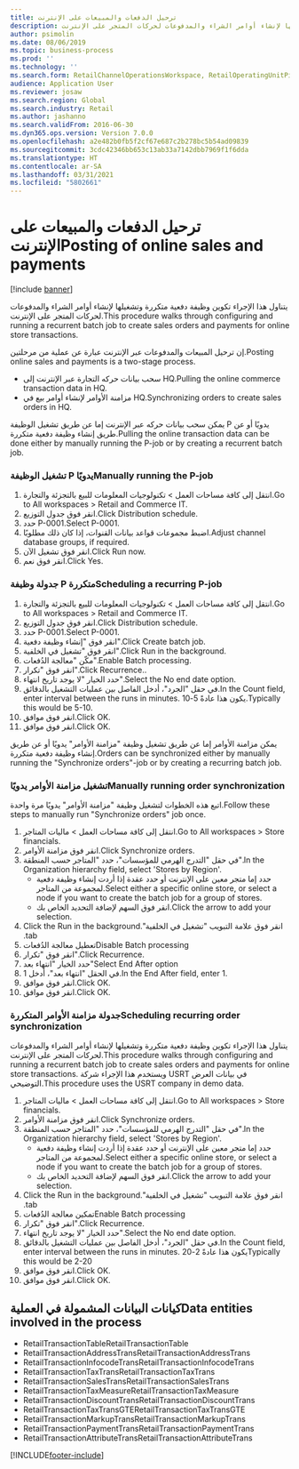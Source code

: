 ```yaml
---
title: ترحيل الدفعات والمبيعات على الإنترنت
description: يتناول هذا الإجراء تكوين وظيفة دفعية متكررة وتشغيلها لإنشاء أوامر الشراء والمدفوعات لحركات المتجر على الإنترنت.
author: psimolin
ms.date: 08/06/2019
ms.topic: business-process
ms.prod: ''
ms.technology: ''
ms.search.form: RetailChannelOperationsWorkspace, RetailOperatingUnitPicker, SysRecurrence
audience: Application User
ms.reviewer: josaw
ms.search.region: Global
ms.search.industry: Retail
ms.author: jashanno
ms.search.validFrom: 2016-06-30
ms.dyn365.ops.version: Version 7.0.0
ms.openlocfilehash: a2e482b0fb5f2cf67e687c2b278bc5b54ad09839
ms.sourcegitcommit: 3cdc42346bb653c13ab33a7142dbb7969f1f6dda
ms.translationtype: HT
ms.contentlocale: ar-SA
ms.lasthandoff: 03/31/2021
ms.locfileid: "5802661"
---
```

# <a name="posting-of-online-sales-and-payments"></a><span data-ttu-id="d6920-103">ترحيل الدفعات والمبيعات على الإنترنت</span><span class="sxs-lookup"><span data-stu-id="d6920-103">Posting of online sales and payments</span></span>

[!include [banner](../includes/banner.md)]

<span data-ttu-id="d6920-104">يتناول هذا الإجراء تكوين وظيفة دفعية متكررة وتشغيلها لإنشاء أوامر الشراء والمدفوعات لحركات المتجر على الإنترنت.</span><span class="sxs-lookup"><span data-stu-id="d6920-104">This procedure walks through configuring and running a recurrent batch job to create sales orders and payments for online store transactions.</span></span>

<span data-ttu-id="d6920-105">إن ترحيل المبيعات والمدفوعات عبر الإنترنت عبارة عن عملية من مرحلتين.</span><span class="sxs-lookup"><span data-stu-id="d6920-105">Posting online sales and payments is a two-stage process.</span></span>

- <span data-ttu-id="d6920-106">سحب بيانات حركه التجارة عبر الإنترنت إلى HQ.</span><span class="sxs-lookup"><span data-stu-id="d6920-106">Pulling the online commerce transaction data in HQ.</span></span>
- <span data-ttu-id="d6920-107">مزامنة الأوامر لإنشاء أوامر بيع في HQ.</span><span class="sxs-lookup"><span data-stu-id="d6920-107">Synchronizing orders to create sales orders in HQ.</span></span>

<span data-ttu-id="d6920-108">يمكن سحب بيانات حركه عبر الإنترنت إما عن طريق تشغيل الوظيفة P يدويًا أو عن طريق إنشاء وظيفة دفعية متكررة.</span><span class="sxs-lookup"><span data-stu-id="d6920-108">Pulling the online transaction data can be done either by manually running the P-job or by creating a recurrent batch job.</span></span>

### <a name="manually-running-the-p-job"></a><span data-ttu-id="d6920-109">تشغيل الوظيفة P يدويًا</span><span class="sxs-lookup"><span data-stu-id="d6920-109">Manually running the P-job</span></span>

1. <span data-ttu-id="d6920-110">انتقل إلى كافة مساحات العمل > تكنولوجيات المعلومات للبيع بالتجزئة والتجارة.</span><span class="sxs-lookup"><span data-stu-id="d6920-110">Go to All workspaces > Retail and Commerce IT.</span></span>
2. <span data-ttu-id="d6920-111">انقر فوق جدول التوزيع.</span><span class="sxs-lookup"><span data-stu-id="d6920-111">Click Distribution schedule.</span></span>
3. <span data-ttu-id="d6920-112">حدد P-0001.</span><span class="sxs-lookup"><span data-stu-id="d6920-112">Select P-0001.</span></span>
4. <span data-ttu-id="d6920-113">اضبط مجموعات قواعد بيانات القنوات، إذا كان ذلك مطلوبًا.</span><span class="sxs-lookup"><span data-stu-id="d6920-113">Adjust channel database groups, if required.</span></span>
5. <span data-ttu-id="d6920-114">انقر فوق تشغيل الآن.</span><span class="sxs-lookup"><span data-stu-id="d6920-114">Click Run now.</span></span>
6. <span data-ttu-id="d6920-115">انقر فوق نعم.</span><span class="sxs-lookup"><span data-stu-id="d6920-115">Click Yes.</span></span>

### <a name="scheduling-a-recurring-p-job"></a><span data-ttu-id="d6920-116">جدولة وظيفة P متكررة</span><span class="sxs-lookup"><span data-stu-id="d6920-116">Scheduling a recurring P-job</span></span>

1. <span data-ttu-id="d6920-117">انتقل إلى كافة مساحات العمل > تكنولوجيات المعلومات للبيع بالتجزئة والتجارة.</span><span class="sxs-lookup"><span data-stu-id="d6920-117">Go to All workspaces > Retail and Commerce IT.</span></span>
2. <span data-ttu-id="d6920-118">انقر فوق جدول التوزيع.</span><span class="sxs-lookup"><span data-stu-id="d6920-118">Click Distribution schedule.</span></span>
3. <span data-ttu-id="d6920-119">حدد P-0001.</span><span class="sxs-lookup"><span data-stu-id="d6920-119">Select P-0001.</span></span>
4. <span data-ttu-id="d6920-120">انقر فوق "إنشاء وظيفة دفعية".</span><span class="sxs-lookup"><span data-stu-id="d6920-120">Click Create batch job.</span></span>
5. <span data-ttu-id="d6920-121">انقر فوق "تشغيل في الخلفية".</span><span class="sxs-lookup"><span data-stu-id="d6920-121">Click Run in the background.</span></span>
5. <span data-ttu-id="d6920-122">مكّن "معالجة الدُفعات".</span><span class="sxs-lookup"><span data-stu-id="d6920-122">Enable Batch processing.</span></span>
6. <span data-ttu-id="d6920-123">انقر فوق "تكرار".</span><span class="sxs-lookup"><span data-stu-id="d6920-123">Click Recurrence..</span></span>
7. <span data-ttu-id="d6920-124">حدد الخيار "‏‫لا يوجد تاريخ انتهاء‬".</span><span class="sxs-lookup"><span data-stu-id="d6920-124">Select the No end date option.</span></span>
8. <span data-ttu-id="d6920-125">في حقل "الجرد"، أدخل الفاصل بين عمليات التشغيل بالدقائق.</span><span class="sxs-lookup"><span data-stu-id="d6920-125">In the Count field, enter interval between the runs in minutes.</span></span> <span data-ttu-id="d6920-126">يكون هذا عادةً 5-10.</span><span class="sxs-lookup"><span data-stu-id="d6920-126">Typically this would be 5-10.</span></span>
9. <span data-ttu-id="d6920-127">انقر فوق موافق.</span><span class="sxs-lookup"><span data-stu-id="d6920-127">Click OK.</span></span>
10. <span data-ttu-id="d6920-128">انقر فوق موافق.</span><span class="sxs-lookup"><span data-stu-id="d6920-128">Click OK.</span></span>

<span data-ttu-id="d6920-129">يمكن مزامنة الأوامر إما عن طريق تشغيل وظيفة "مزامنة الأوامر" يدويًا أو عن طريق إنشاء وظيفة دفعية متكررة.</span><span class="sxs-lookup"><span data-stu-id="d6920-129">Orders can be synchronized either by manually running the "Synchronize orders"-job or by creating a recurring batch job.</span></span>

### <a name="manually-running-order-synchronization"></a><span data-ttu-id="d6920-130">تشغيل مزامنة الأوامر يدويًا</span><span class="sxs-lookup"><span data-stu-id="d6920-130">Manually running order synchronization</span></span> 

<span data-ttu-id="d6920-131">اتبع هذه الخطوات لتشغيل وظيفة "مزامنة الأوامر" يدويًا مرة واحدة.</span><span class="sxs-lookup"><span data-stu-id="d6920-131">Follow these steps to manually run "Synchronize orders" job once.</span></span>

1. <span data-ttu-id="d6920-132">انتقل إلى كافة مساحات العمل > ماليات المتاجر.</span><span class="sxs-lookup"><span data-stu-id="d6920-132">Go to All workspaces > Store financials.</span></span>
2. <span data-ttu-id="d6920-133">انقر فوق مزامنة الأوامر.</span><span class="sxs-lookup"><span data-stu-id="d6920-133">Click Synchronize orders.</span></span>
3. <span data-ttu-id="d6920-134">في حقل "‏‫التدرج الهرمي للمؤسسات‬"، حدد "المتاجر حسب المنطقة".</span><span class="sxs-lookup"><span data-stu-id="d6920-134">In the Organization hierarchy field, select 'Stores by Region'.</span></span>
    * <span data-ttu-id="d6920-135">حدد إما متجر معين على الإنترنت أو حدد عقدة إذا أردت إنشاء وظيفة دفعية لمجموعة من المتاجر.</span><span class="sxs-lookup"><span data-stu-id="d6920-135">Select either a specific online store, or select a node if you want to create the batch job for a group of stores.</span></span>  
    * <span data-ttu-id="d6920-136">انقر فوق السهم لإضافة التحديد الخاص بك.</span><span class="sxs-lookup"><span data-stu-id="d6920-136">Click the arrow to add your selection.</span></span>  
4. <span data-ttu-id="d6920-137">انقر فوق علامة التبويب "‏‫تشغيل في الخلفية".</span><span class="sxs-lookup"><span data-stu-id="d6920-137">Click the Run in the background tab.</span></span>
5. <span data-ttu-id="d6920-138">تعطيل معالجة الدُفعات</span><span class="sxs-lookup"><span data-stu-id="d6920-138">Disable Batch processing</span></span>
6. <span data-ttu-id="d6920-139">انقر فوق "تكرار".</span><span class="sxs-lookup"><span data-stu-id="d6920-139">Click Recurrence.</span></span>
7. <span data-ttu-id="d6920-140">حدد الخيار "انتهاء بعد"</span><span class="sxs-lookup"><span data-stu-id="d6920-140">Select End After option</span></span>
8. <span data-ttu-id="d6920-141">في الحقل "انتهاء بعد"، أدخل 1.</span><span class="sxs-lookup"><span data-stu-id="d6920-141">In the End After field, enter 1.</span></span>
9. <span data-ttu-id="d6920-142">انقر فوق موافق.</span><span class="sxs-lookup"><span data-stu-id="d6920-142">Click OK.</span></span>
10. <span data-ttu-id="d6920-143">انقر فوق موافق.</span><span class="sxs-lookup"><span data-stu-id="d6920-143">Click OK.</span></span>

### <a name="scheduling-recurring-order-synchronization"></a><span data-ttu-id="d6920-144">جدولة مزامنة الأوامر المتكررة</span><span class="sxs-lookup"><span data-stu-id="d6920-144">Scheduling recurring order synchronization</span></span>

<span data-ttu-id="d6920-145">يتناول هذا الإجراء تكوين وظيفة دفعية متكررة وتشغيلها لإنشاء أوامر الشراء والمدفوعات لحركات المتجر على الإنترنت.</span><span class="sxs-lookup"><span data-stu-id="d6920-145">This procedure walks through configuring and running a recurrent batch job to create sales orders and payments for online store transactions.</span></span> <span data-ttu-id="d6920-146">ويستخدم هذا الإجراء شركة USRT في بيانات العرض التوضيحي.</span><span class="sxs-lookup"><span data-stu-id="d6920-146">This procedure uses the USRT company in demo data.</span></span>

1. <span data-ttu-id="d6920-147">انتقل إلى كافة مساحات العمل > ماليات المتاجر.</span><span class="sxs-lookup"><span data-stu-id="d6920-147">Go to All workspaces > Store financials.</span></span>
2. <span data-ttu-id="d6920-148">انقر فوق مزامنة الأوامر.</span><span class="sxs-lookup"><span data-stu-id="d6920-148">Click Synchronize orders.</span></span>
3. <span data-ttu-id="d6920-149">في حقل "‏‫التدرج الهرمي للمؤسسات‬"، حدد "المتاجر حسب المنطقة".</span><span class="sxs-lookup"><span data-stu-id="d6920-149">In the Organization hierarchy field, select 'Stores by Region'.</span></span>
    * <span data-ttu-id="d6920-150">حدد إما متجر معين على الإنترنت أو حدد عقدة إذا أردت إنشاء وظيفة دفعية لمجموعة من المتاجر.</span><span class="sxs-lookup"><span data-stu-id="d6920-150">Select either a specific online store, or select a node if you want to create the batch job for a group of stores.</span></span>  
    * <span data-ttu-id="d6920-151">انقر فوق السهم لإضافة التحديد الخاص بك.</span><span class="sxs-lookup"><span data-stu-id="d6920-151">Click the arrow to add your selection.</span></span>  
4. <span data-ttu-id="d6920-152">انقر فوق علامة التبويب "‏‫تشغيل في الخلفية".</span><span class="sxs-lookup"><span data-stu-id="d6920-152">Click the Run in the background tab.</span></span>
5. <span data-ttu-id="d6920-153">تمكين معالجة الدُفعات</span><span class="sxs-lookup"><span data-stu-id="d6920-153">Enable Batch processing</span></span>
6. <span data-ttu-id="d6920-154">انقر فوق "تكرار".</span><span class="sxs-lookup"><span data-stu-id="d6920-154">Click Recurrence.</span></span>
7. <span data-ttu-id="d6920-155">حدد الخيار "‏‫لا يوجد تاريخ انتهاء‬".</span><span class="sxs-lookup"><span data-stu-id="d6920-155">Select the No end date option.</span></span>
8. <span data-ttu-id="d6920-156">في حقل "الجرد"، أدخل الفاصل بين عمليات التشغيل بالدقائق.</span><span class="sxs-lookup"><span data-stu-id="d6920-156">In the Count field, enter interval between the runs in minutes.</span></span> <span data-ttu-id="d6920-157">يكون هذا عادةً 2-20</span><span class="sxs-lookup"><span data-stu-id="d6920-157">Typically this would be 2-20</span></span>
9. <span data-ttu-id="d6920-158">انقر فوق موافق.</span><span class="sxs-lookup"><span data-stu-id="d6920-158">Click OK.</span></span>
10. <span data-ttu-id="d6920-159">انقر فوق موافق.</span><span class="sxs-lookup"><span data-stu-id="d6920-159">Click OK.</span></span>

## <a name="data-entities-involved-in-the-process"></a><span data-ttu-id="d6920-160">كيانات البيانات المشمولة في العملية</span><span class="sxs-lookup"><span data-stu-id="d6920-160">Data entities involved in the process</span></span>

- <span data-ttu-id="d6920-161">RetailTransactionTable</span><span class="sxs-lookup"><span data-stu-id="d6920-161">RetailTransactionTable</span></span>
- <span data-ttu-id="d6920-162">RetailTransactionAddressTrans</span><span class="sxs-lookup"><span data-stu-id="d6920-162">RetailTransactionAddressTrans</span></span>
- <span data-ttu-id="d6920-163">RetailTransactionInfocodeTrans</span><span class="sxs-lookup"><span data-stu-id="d6920-163">RetailTransactionInfocodeTrans</span></span>
- <span data-ttu-id="d6920-164">RetailTransactionTaxTrans</span><span class="sxs-lookup"><span data-stu-id="d6920-164">RetailTransactionTaxTrans</span></span>
- <span data-ttu-id="d6920-165">RetailTransactionSalesTrans</span><span class="sxs-lookup"><span data-stu-id="d6920-165">RetailTransactionSalesTrans</span></span>
- <span data-ttu-id="d6920-166">RetailTransactionTaxMeasure</span><span class="sxs-lookup"><span data-stu-id="d6920-166">RetailTransactionTaxMeasure</span></span>
- <span data-ttu-id="d6920-167">RetailTransactionDiscountTrans</span><span class="sxs-lookup"><span data-stu-id="d6920-167">RetailTransactionDiscountTrans</span></span>
- <span data-ttu-id="d6920-168">RetailTransactionTaxTransGTE</span><span class="sxs-lookup"><span data-stu-id="d6920-168">RetailTransactionTaxTransGTE</span></span>
- <span data-ttu-id="d6920-169">RetailTransactionMarkupTrans</span><span class="sxs-lookup"><span data-stu-id="d6920-169">RetailTransactionMarkupTrans</span></span>
- <span data-ttu-id="d6920-170">RetailTransactionPaymentTrans</span><span class="sxs-lookup"><span data-stu-id="d6920-170">RetailTransactionPaymentTrans</span></span>
- <span data-ttu-id="d6920-171">RetailTransactionAttributeTrans</span><span class="sxs-lookup"><span data-stu-id="d6920-171">RetailTransactionAttributeTrans</span></span>


[!INCLUDE[footer-include](../../includes/footer-banner.md)]